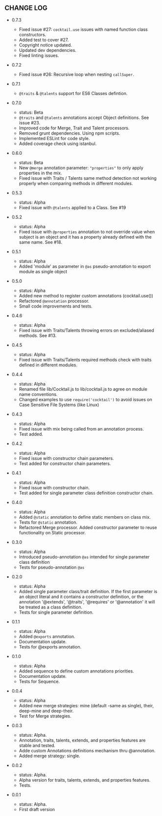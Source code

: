 ## CHANGE LOG

- 0.7.3
    - Fixed issue #27: `cocktail.use` issues with named function class constructors.
    - Added test to cover #27.
    - Copyright notice updated.
    - Updated dev dependencies.
    - Fixed linting issues.

- 0.7.2
    - Fixed issue #26: Recursive loop when nesting `callSuper`. 

- 0.7.1
    - `@traits` & `@talents` support for ES6 Classes defintion. 

- 0.7.0
    - status: Beta
    - `@traits` and `@talents` annotations accept Object definitions. See issue #23.
    - Improved code for Merge, Trait and Talent processors.
    - Removed grunt dependencies. Using npm scripts.
    - Implemented ESLint for code style.
    - Added coverage check using istanbul.

- 0.6.0
    - status: Beta
    - New `@merge` annotation parameter: `"properties"` to only apply properties in the mix.
    - Fixed issue with Traits / Talents same method detection not working properly when comparing methods in different modules.

- 0.5.3
    - status: Alpha
    - Fixed issue with `@talents` applied to a Class. See #19

- 0.5.2
    - status: Alpha
    - Fixed issue with `@properties` annotation to not override value when subject is an object and it has a property already defined with the same name. See #18.

- 0.5.1
    - status: Alpha
    - Added 'module' as parameter in `@as` pseudo-annotation to export module as single object

- 0.5.0
    - status: Alpha
    - Added new method to register custom annotations (cocktail.use())
    - Refactored `@annotation` processor.
    - Small code improvements and tests.

- 0.4.6
    - status: Alpha
    - Fixed issue with Traits/Talents throwing errors on excluded/aliased methods. See #13.

- 0.4.5
    - status: Alpha
    - Fixed issue with Traits/Talents required methods check with traits defined in different modules.

- 0.4.4
    - status: Alpha
    - Renamed file lib/Cocktail.js to lib/cocktail.js to agree on module name conventions.
    - Changed examples to use `require('cocktail')` to avoid issues on Case Sensitive File Systems (like Linux)

- 0.4.3
    - status: Alpha
    - Fixed issue with mix being called from an annotation process.
    - Test added.

- 0.4.2
    - status: Alpha
    - Fixed issue with constructor chain parameters.
    - Test added for constructor chain parameters.

- 0.4.1
    - status: Alpha
    - Fixed issue with constructor chain.
    - Test added for single parameter class definition constructor chain.

- 0.4.0
    - status: Alpha
    - Added `@static` annotation to define static members on class mix.
    - Tests for `@static` annotation.
    - Refactored Merge processor. Added constructor parameter to reuse functionality on Static processor.

- 0.3.0
    - status: Alpha
    - Introduced pseudo-annotation `@as` intended for single parameter class definition
    - Tests for pseudo-annotation `@as`

- 0.2.0
    - status: Alpha
    - Added single parameter class/trait definition. If the first parameter is an object literal and it contains a
    constructor definition, or the annotation '@extends', '@traits', '@requires' or '@annotation' it will be treated as
    a class definition.
    - Tests for single parameter definition.

- 0.1.1
    - status: Alpha
    - Added `@exports` annotation.
    - Documentation update.
    - Tests for @exports annotation.

- 0.1.0
    - status: Alpha
    - Added sequence to define custom annotations priorities.
    - Documentation update.
    - Tests for Sequence.

- 0.0.4
    - status: Alpha
    - Added new merge strategies: mine (default -same as single), their, deep-mine and deep-their.
    - Test for Merge strategies.

- 0.0.3
    - status: Alpha.
    - Annotation, traits, talents, extends, and properties features are stable and tested.
    - Adde custom Annotations definitions mechanism thru @annotation.
    - Added merge strategy: single.

- 0.0.2
    - status: Alpha.
    - Alpha version for traits, talents, extends, and properties features.
    - Tests.

- 0.0.1
    - status: Alpha.
    - First draft version
